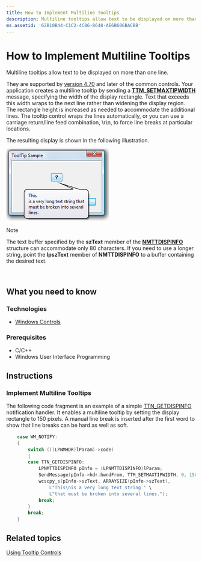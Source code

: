 ```yaml
---
title: How to Implement Multiline Tooltips
description: Multiline tooltips allow text to be displayed on more than one line.
ms.assetid: '62B10B44-C1C2-4C86-8648-AE6B606BACBB'
---
```


# How to Implement Multiline Tooltips

Multiline tooltips allow text to be displayed on more than one line.

They are supported by [version 4.70](common-control-versions.md) and later of the common controls. Your application creates a multiline tooltip by sending a [**TTM\_SETMAXTIPWIDTH**](ttm-setmaxtipwidth.md) message, specifying the width of the display rectangle. Text that exceeds this width wraps to the next line rather than widening the display region. The rectangle height is increased as needed to accommodate the additional lines. The tooltip control wraps the lines automatically, or you can use a carriage return/line feed combination, \\r\\n, to force line breaks at particular locations.

The resulting display is shown in the following illustration.

![screen shot of a dialog box with a tooltip that contains text arranged like a multi-line paragraph](images/tt-multiline.png)

> [!Note]  
> The text buffer specified by the **szText** member of the [**NMTTDISPINFO**](nmttdispinfo.md) structure can accommodate only 80 characters. If you need to use a longer string, point the **lpszText** member of **NMTTDISPINFO** to a buffer containing the desired text.

 

## What you need to know

### Technologies

-   [Windows Controls](window-controls.md)

### Prerequisites

-   C/C++
-   Windows User Interface Programming

## Instructions

### Implement Multiline Tooltips

The following code fragment is an example of a simple [TTN\_GETDISPINFO](ttn-getdispinfo.md) notification handler. It enables a multiline tooltip by setting the display rectangle to 150 pixels. A manual line break is inserted after the first word to show that line breaks can be hard as well as soft.


```C++
    case WM_NOTIFY:
    {
        switch (((LPNMHDR)lParam)->code)
        {
        case TTN_GETDISPINFO:
            LPNMTTDISPINFO pInfo = (LPNMTTDISPINFO)lParam;
            SendMessage(pInfo->hdr.hwndFrom, TTM_SETMAXTIPWIDTH, 0, 150);
            wcscpy_s(pInfo->szText, ARRAYSIZE(pInfo->szText), 
                L"This\nis a very long text string " \
                L"that must be broken into several lines.");
            break;
        }
        break;
    }
```



## Related topics

<dl> <dt>

[Using Tooltip Controls](using-tooltip-contro.md)
</dt> </dl>

 

 




